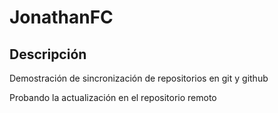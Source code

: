# JonathanFC
## Descripción

Demostración de sincronización de repositorios en git y github

Probando la actualización en el repositorio remoto

